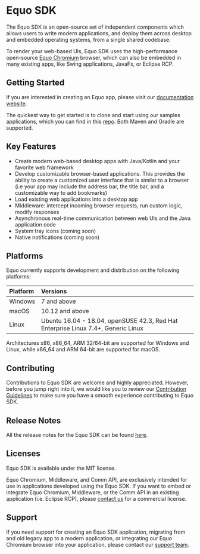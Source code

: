 # Equo SDK

The Equo SDK is an open-source set of independent components which allows users to write modern applications, and deploy them across desktop and embedded operating systems, from a single shared codebase.

To render your web-based UIs, Equo SDK uses the high-performance open-source [Equo Chromium](https://github.com/equodev/chromium) browser, which can also be embedded in many existing apps, like Swing applications, JavaFx, or Eclipse RCP.

## Getting Started

If you are interested in creating an Equo app, please visit our [documentation website](https://docs.equo.dev/sdk/2.0.x/getting-started/using.html).

The quickest way to get started is to clone and start using our samples applications, which you can find in this [repo](https://github.com/equodev/sdk-samples/). Both Maven and Gradle are supported.

## Key Features

- Create modern web-based desktop apps with Java/Kotlin and your favorite web framework
- Develop customizable browser-based applications. This provides the ability to create a customized user interface that is similar to a browser (i.e your app may include the address bar, the title bar, and a customizable way to add bookmarks)
- Load existing web applications into a desktop app
- Middleware: intercept incoming browser requests, run custom logic, modify responses
- Asynchronous real-time communication between web UIs and the Java application code
- System tray icons (coming soon)
- Native notifications (coming soon)

## Platforms

Equo currently supports development and distribution on the following platforms:

| Platform           | Versions                                                                                                        |
| :----------------- | :-------------------------------------------------------------------------------------------------------------- |
| Windows            | 7 and above                                                                                                     |
| macOS              | 10.12 and above                                                                                                 |
| Linux              | Ubuntu 16.04 - 18.04, openSUSE 42.3, Red Hat Enterprise Linux 7.4+, Generic Linux                               |

Architectures x86, x86_64, ARM 32/64-bit are supported for Windows and Linux, while x86_64 and ARM 64-bit are supported for macOS.

## Contributing

Contributions to Equo SDK are welcome and highly appreciated. However, before you jump right into it, we would like you to review our [Contribution Guidelines](https://docs.equo.dev/sdk/2.0.x/contributing/contributing.html) to make sure you have a smooth experience contributing to Equo SDK.

## Release Notes

All the release notes for the Equo SDK can be found [here](https://docs.equo.dev/sdk/2.0.x/reference/release-notes/core-sdk.html).

## Licenses

Equo SDK is available under the MIT license.

Equo Chromium, Middleware, and Comm API, are exclusively intended for use in applications developed using the Equo SDK. If you want to embed or integrate Equo Chromium, Middleware, or the Comm API in an existing application (i.e. Eclipse RCP), please [contact us](mailto:support@equo.dev) for a commercial license.

## Support

If you need support for creating an Equo SDK application, migrating from and old legacy app to a modern application, or integrating our Equo Chromium browser into your application, please contact our [support team](mailto:support@equo.dev).
